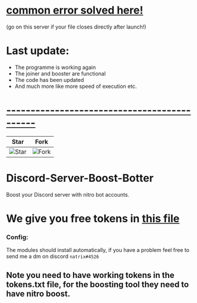 # [common error solved here!](https://discord.gg/qy2ntt9e9C) 
(go on this server if your file closes directly after launch!)


# Last update: 
- The programme is working again 
- The joiner and booster are functional
- The code has been updated 
- And much more like more speed of execution etc.
# [--------------------------------------------](https://github.com/natrixdev/Discord-Server-Boost-Botter/)


| Star                                     | Fork                                     |
| ---------------------------------------- | ---------------------------------------- |
| ![Star](https://i.imgur.com/41nhvJ1.png) | ![Fork](https://i.imgur.com/MOtHDPV.png) |

# Discord-Server-Boost-Botter
Boost your Discord server with nitro bot accounts. 


# We give you free tokens in [this file](https://github.com/natrixdev/Discord-Server-Boost-Botter/blob/main/tokens.txt)

### Config: 
The modules should install automatically, if you have a problem feel free to send me a dm on discord `natrix#4526`

## Note you need to have working tokens in the tokens.txt file, for the boosting tool they need to have nitro boost. 
